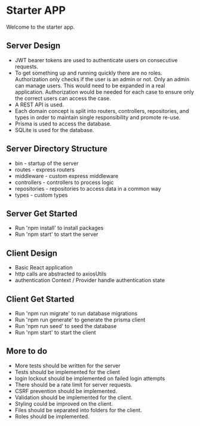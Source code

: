 # Starter APP
Welcome to the starter app.

## Server Design 
- JWT bearer tokens are used to authenticate users on consecutive requests.  
- To get something up and running quickly there are no roles. Authorization only checks if the user is an admin or not. Only an admin can manage users. This would need to be expanded in a real application. Authorization would be needed for each case to ensure only the correct users can access the case.  
- A REST API is used.  
- Each domain concept is split into routers, controllers, repositories, and types in order to maintain single responsibility and promote re-use.
- Prisma is used to access the database.
- SQLite is used for the database.

## Server Directory Structure
- bin - startup of the server  
- routes - express routers  
- middleware - custom express middleware  
- controllers - controllers to process logic  
- repositories - repositories to access data in a common way  
- types - custom types  

## Server Get Started
- Run 'npm install' to install packages  
- Run 'npm start' to start the server  

## Client Design 
- Basic React application
- http calls are abstracted to axiosUtils
- authentication Context / Provider handle authentication state

## Client Get Started
- Run 'npm run migrate' to run database migrations
- Run 'npm run generate' to generate the prisma client
- Run 'npm run seed' to seed the database
- Run 'npm start' to start the client 

## More to do
- More tests should be written for the server
- Tests should be implemented for the client
- login lockout should be implemented on failed login attempts
- There should be a rate limit for server requests.
- CSRF prevention should be implemented.
- Validation should be implemented for the client.
- Styling could be improved on the client.
- Files should be separated into folders for the client.
- Roles should be implemented.

